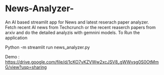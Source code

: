 # News-Analyzer-
An AI based streamlit app for News and latest reserach paper analyzer. 
Fetch recent AI news from Techcrunch or the recent reaserch papers from arxiv and do the detailed analyzis with gemnini models. 
To Run the application 

Python -m streamlit run news_analyzer.py

Demo :
https://drive.google.com/file/d/1cKO7vKZVWw2xcJSV8_gWWvsg0S0OtMmG/view?usp=sharing 
